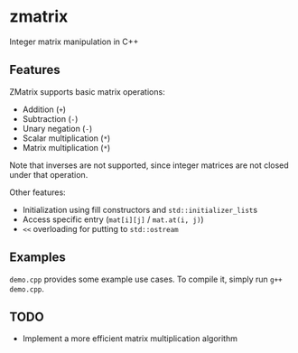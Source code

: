 # zmatrix
Integer matrix manipulation in C++

## Features
ZMatrix supports basic matrix operations:
* Addition (`+`)
* Subtraction (`-`)
* Unary negation (`-`)
* Scalar multiplication (`*`)
* Matrix multiplication (`*`)

Note that inverses are not supported, since integer matrices are not closed under that operation.

Other features:
* Initialization using fill constructors and `std::initializer_list`s
* Access specific entry (`mat[i][j]` / `mat.at(i, j)`)
* `<<` overloading for putting to `std::ostream`

## Examples
`demo.cpp` provides some example use cases. To compile it, simply run `g++ demo.cpp`.

## TODO
* Implement a more efficient matrix multiplication algorithm

